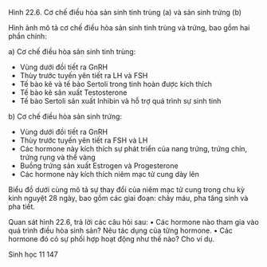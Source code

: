 Hình 22.6. Cơ chế điều hòa sản sinh tinh trùng (a) và sản sinh trứng (b)

Hình ảnh mô tả cơ chế điều hòa sản sinh tinh trùng và trứng, bao gồm hai phần chính:

a) Cơ chế điều hòa sản sinh tinh trùng:
- Vùng dưới đồi tiết ra GnRH
- Thùy trước tuyến yên tiết ra LH và FSH
- Tế bào kẽ và tế bào Sertoli trong tinh hoàn được kích thích
- Tế bào kẽ sản xuất Testosterone
- Tế bào Sertoli sản xuất Inhibin và hỗ trợ quá trình sự sinh tinh

b) Cơ chế điều hòa sản sinh trứng:
- Vùng dưới đồi tiết ra GnRH
- Thùy trước tuyến yên tiết ra FSH và LH
- Các hormone này kích thích sự phát triển của nang trứng, trứng chín, trứng rụng và thể vàng
- Buồng trứng sản xuất Estrogen và Progesterone
- Các hormone này kích thích niêm mạc tử cung dày lên

Biểu đồ dưới cùng mô tả sự thay đổi của niêm mạc tử cung trong chu kỳ kinh nguyệt 28 ngày, bao gồm các giai đoạn: chảy máu, pha tăng sinh và pha tiết.

Quan sát hình 22.6, trả lời các câu hỏi sau:
• Các hormone nào tham gia vào quá trình điều hòa sinh sản? Nêu tác dụng của từng hormone.
• Các hormone đó có sự phối hợp hoạt động như thế nào? Cho ví dụ.

Sinh học 11 147